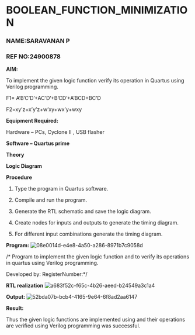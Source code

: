 # BOOLEAN_FUNCTION_MINIMIZATION
### NAME:SARAVANAN P
### REF NO:24900878

**AIM:**

To implement the given logic function verify its operation in Quartus using Verilog programming.

F1= A’B’C’D’+AC’D’+B’CD’+A’BCD+BC’D 

F2=xy’z+x’y’z+w’xy+wx’y+wxy

**Equipment Required:**

Hardware – PCs, Cyclone II , USB flasher

**Software – Quartus prime**

**Theory**

**Logic Diagram**

**Procedure**

1.	Type the program in Quartus software.

2.	Compile and run the program.

3.	Generate the RTL schematic and save the logic diagram.

4.	Create nodes for inputs and outputs to generate the timing diagram.

5.	For different input combinations generate the timing diagram.


**Program:**
![08e0014d-e4e8-4a50-a286-8971b7c9058d](https://github.com/user-attachments/assets/b9a45732-0440-428a-b0bd-af671a4f3dab)

/* Program to implement the given logic function and to verify its operations in quartus using Verilog programming. 

Developed by: RegisterNumber:*/


**RTL realization**
![a683f52c-f65c-4b26-aeed-b24549a3c1a4](https://github.com/user-attachments/assets/1691524b-64d7-4a61-b0be-2c781eb87173)

**Output:**
![52bda07b-bcb4-4165-9e64-6f8ad2aa6147](https://github.com/user-attachments/assets/8c782f58-a297-4a9c-a1a0-9c158ba73614)


**Result:**

Thus the given logic functions are implemented using and their operations are verified using Verilog programming was successful.

